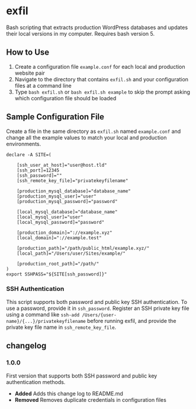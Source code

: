 # exfil

Bash scripting that extracts production WordPress databases and updates their local versions in my computer. Requires bash version 5.

## How to Use

1. Create a configuration file `example.conf` for each local and production website pair
1. Navigate to the directory that contains `exfil.sh` and your configuration files at a command line
1. Type `bash exfil.sh` or `bash exfil.sh example` to skip the prompt asking which configuration file should be loaded

## Sample Configuration File

Create a file in the same directory as `exfil.sh` named `example.conf` and change all the example values to match your local and production environments.

```
declare -A SITE=(

	[ssh_user_at_host]="user@host.tld"
	[ssh_port]=12345
	[ssh_password]=""
	[ssh_remote_key_file]="privatekeyfilename"

	[production_mysql_database]="database_name"
	[production_mysql_user]="user"
	[production_mysql_password]="password"

	[local_mysql_database]="database_name"
	[local_mysql_user]="user"
	[local_mysql_password]="password"

	[production_domain]="://example.xyz"
	[local_domain]="://example.test"

	[production_path]="/path/public_html/example.xyz/"
	[local_path]="/Users/user/Sites/example/"

	[production_root_path]="/path/"
)
export SSHPASS="${SITE[ssh_password]}"
```

### SSH Authentication

This script supports both password and public key SSH authentication. To use a password, provide it in `ssh_password`. Register an SSH private key file using a command like `ssh-add /Users/{user-name}/{...}/privatekeyfilename` before running exfil, and provide the private key file name in `ssh_remote_key_file`.

## changelog

### 1.0.0

First version that supports both SSH password and public key authentication methods.

- __Added__ Adds this change log to README.md
- __Removed__ Removes duplicate credentials in configuration files